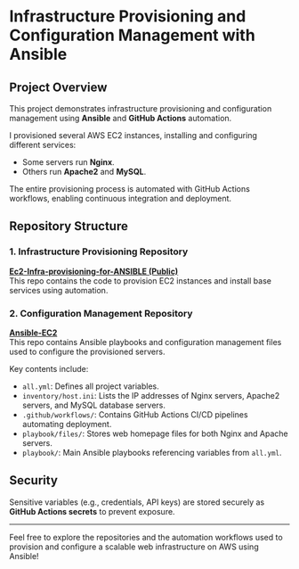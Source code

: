 # Infrastructure Provisioning and Configuration Management with Ansible

## Project Overview

This project demonstrates infrastructure provisioning and configuration management using **Ansible** and **GitHub Actions** automation.

I provisioned several AWS EC2 instances, installing and configuring different services:
- Some servers run **Nginx**.
- Others run **Apache2** and **MySQL**.

The entire provisioning process is automated with GitHub Actions workflows, enabling continuous integration and deployment.

## Repository Structure

### 1. Infrastructure Provisioning Repository  
**[Ec2-Infra-provisioning-for-ANSIBLE (Public)](https://github.com/Whykay243/Ec2-Infra-provisionnig-for-ANSIBLE.git)**  
This repo contains the code to provision EC2 instances and install base services using automation.

### 2. Configuration Management Repository  
**[Ansible-EC2](https://github.com/Whykay243/Ansible-EC2.git)**  
This repo contains Ansible playbooks and configuration management files used to configure the provisioned servers.

Key contents include:
- `all.yml`: Defines all project variables.
- `inventory/host.ini`: Lists the IP addresses of Nginx servers, Apache2 servers, and MySQL database servers.
- `.github/workflows/`: Contains GitHub Actions CI/CD pipelines automating deployment.
- `playbook/files/`: Stores web homepage files for both Nginx and Apache servers.
- `playbook/`: Main Ansible playbooks referencing variables from `all.yml`.

## Security

Sensitive variables (e.g., credentials, API keys) are stored securely as **GitHub Actions secrets** to prevent exposure.

---

Feel free to explore the repositories and the automation workflows used to provision and configure a scalable web infrastructure on AWS using Ansible!

